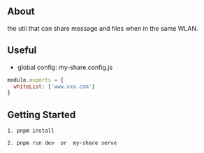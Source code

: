 ## About

the util that can share message and files when in the same WLAN.

## Useful

- global config: my-share.config.js

```js
module.exports = {
  whiteList: ['www.xxx.com']
}
```

## Getting Started

```
1. pnpm install

2. pnpm run dev  or  my-share serve
```